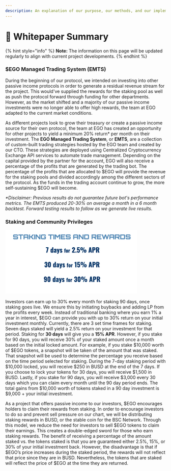 ```yaml
---
description: An explanation of our purpose, our methods, and our implementation.
---
```


# 📃 Whitepaper Summary

{% hint style="info" %}
**Note:** The information on this page will be updated regularly to align with current project developments.
{% endhint %}

### $EGO Managed Trading System (EMTS)

During the beginning of our protocol, we intended on investing into other passive income protocols in order to generate a residual revenue stream for the project. This would've supplied the rewards for the staking pool as well as push the protocol forward through funding for other departments. However, as the market shifted and a majority of our passive income investments were no longer able to offer high rewards, the team at EGO adapted to the current market conditions.&#x20;

As different projects look to grow their treasury or create a passive income source for their own protocol, the team at EGO has created an opportunity for other projects to yield a minimum 20% return\* per month on their investment. The **EGO Managed Trading System**, or **EMTS**, are a collection of custom-built trading strategies hosted by the EGO team and created by our CTO. These strategies are deployed using Centralized Cryptocurrency Exchange API services to automate trade management. Depending on the capital provided by the partner for the account, EGO will also receive a percentage of the profits that are generated by the trading bot. The percentage of the profits that are allocated to $EGO will provide the revenue for the staking pools and divided accordingly among the different sectors of the protocol. As the funds in the trading account continue to grow, the more self-sustaining $EGO will become.&#x20;

_\*Disclaimer: Previous results do not guarantee future bot's performance metrics. The EMTS produced 20-30% on average a month in a 6 month backtest. Forward testing results to follow as we generate live results._&#x20;

### Staking and Community Privileges

![](<../.gitbook/assets/Screen Shot 2022-03-02 at 11.51.44 PM.png>)

Investors can earn up to 30% every month for staking 90 days, once staking goes live. We ensure this by initiating buybacks and adding LP from the profits every week. Instead of traditional banking where you earn 1% a year in interest, $EGO can provide you with up to 30% return on your initial investment monthly. Currently, there are 3 set time frames for staking. Seven days staked will yield a 2.5% return on your investment for that period. Staking for **30 days** will give you a **15% APR**. However, if you stake for 90 days, you will receive 30% of your staked amount once a month based on the initial locked amount. For example, if you stake $10,000 worth of $EGO tokens, a snapshot will be taken of the amount that was staked. That snapshot will be used to determine the percentage you receive based on the time period selected for staking. During the 7-day staking period with $10,000 locked, you will receive $250 in BUSD at the end of the 7 days. If you choose to lock your tokens for 30 days, you will receive $1,500 in BUSD. Lastly, if you stake for 90 days, you will receive $3,000 every 30 days which you can claim every month until the 90 day period ends. The total gains from $10,000 worth of tokens staked in a 90 day investment is $9,000 + your initial investment.

As a project that offers passive income to our investors, $EGO encourages holders to claim their rewards from staking. In order to encourage investors to do so and prevent sell pressure on our chart, we will be distributing staking rewards in BUSD, or the stable coin for the BSC Network. Through this model, we reduce the need for investors to sell $EGO tokens to claim their earnings. This creates a double-edged sword for those who earn staking rewards. The benefit of receiving a percentage of the amount staked vs. the tokens staked is that you are guaranteed either 2.5%, 15%, or 30% of your initial investment back. However, the disadvantage is that if $EGO’s price increases during the staked period, the rewards will not reflect that price since they are in BUSD. Nevertheless, the tokens that are staked will reflect the price of $EGO at the time they are returned.
